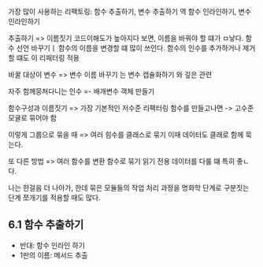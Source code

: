 가장 많이 사용하는 리팩토링:
함수 추출하기, 변수 추출하기
역
함수 인라인하기, 변수 인라인하기

추출하기 => 이름짓기
코드이해도가 높아지다 보면, 이름을 바꿔야 할 떄가 ㅁ낳다.
함수 선언 바꾸기ㅣ 함수의 이름을 변경할 떄 많이 쓰인다.
함수의 인수를 추가하거나 제거할 떄도 이 리패터링 적용

바꿀 대상이 변수 => 변수 이름 바꾸기
는 변수 캡슐화하기 와 깊은 관련

자주 함께뭉쳐다니는 인수 =- 배개변수 객체 만들기

함수구성과 이름짓기  => 가장 기본적인 저수준 리팩터링
함수를 만들고나면 -> 고수준 모귤로 묶어야 함

이렇게 그룹으로 묶을 때 => 여러 힘수를 클래스로 묶기
이때 데이터도 클래로 함께 묵는다.

또 다른 방법 => 여러 함수를 변환 함수로 묶기
읽기 전용 데이터를 다룰 떄 특히 좋ㄴ다.

나는 한걸음 더 나아가, 한데 묶은 모듈들의 작업 처리 과정을 명화학 단계로 구분짓는 
단계 쪼개기를 적용할 때도 많다.

## 6.1 함수 추출하기
- 반대: 함수 인라인 하기
- 1판의 이름: 메서드 추출
